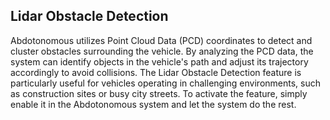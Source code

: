 ## Lidar Obstacle Detection

Abdotonomous utilizes Point Cloud Data (PCD) coordinates to detect and cluster obstacles surrounding the vehicle. By analyzing the PCD data, the system can identify objects in the vehicle's path and adjust its trajectory accordingly to avoid collisions. The Lidar Obstacle Detection feature is particularly useful for vehicles operating in challenging environments, such as construction sites or busy city streets. To activate the feature, simply enable it in the Abdotonomous system and let the system do the rest.